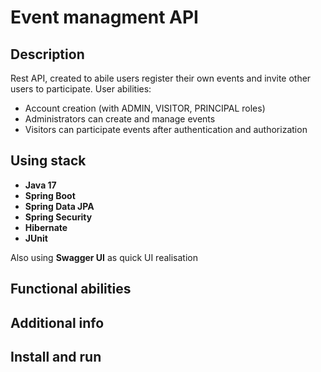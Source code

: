 # Event managment API
## Description
Rest API, created to abile users register their own events and invite other users to participate.
User abilities:
- Account creation (with ADMIN, VISITOR, PRINCIPAL roles)
- Administrators can create and manage events
- Visitors can participate events after authentication and authorization

## Using stack 
- **Java 17**
- **Spring Boot**
- **Spring Data JPA**
- **Spring Security**
- **Hibernate**
- **JUnit**

Also using **Swagger UI** as quick UI realisation

## Functional abilities

## Additional info 

## Install and run 
